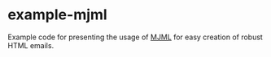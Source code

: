 # example-mjml

Example code for presenting the usage of [MJML](https://mjml.io/) for easy creation of robust HTML emails.
